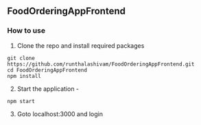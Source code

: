 ## FoodOrderingAppFrontend

### How to use

1. Clone the repo and install required packages
```
git clone https://github.com/runthalashivam/FoodOrderingAppFrontend.git
cd FoodOrderingAppFrontend
npm install
```
2. Start the application - 
```
npm start
```
3. Goto localhost:3000 and login